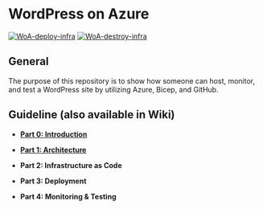 # WordPress on Azure

[![WoA-deploy-infra](https://github.com/christosgalano/WordPress-on-Azure/actions/workflows/deploy.yaml/badge.svg)](https://github.com/christosgalano/WordPress-on-Azure/actions/workflows/deploy.yaml)
[![WoA-destroy-infra](https://github.com/christosgalano/WordPress-on-Azure/actions/workflows/destroy.yaml/badge.svg)](https://github.com/christosgalano/WordPress-on-Azure/actions/workflows/destroy.yaml)

## General

The purpose of this repository is to show how someone can host, monitor, and test a WordPress site by utilizing Azure, Bicep, and GitHub.

## Guideline (also available in Wiki)

* [**Part 0: Introduction**](docs/Part-0-Introduction.md)

* [**Part 1: Architecture**](docs/Part-1-Architecture.md)

* **Part 2: Infrastructure as Code**

* **Part 3: Deployment**

* **Part 4: Monitoring & Testing**
